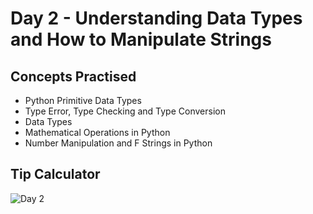 # Day 2 - Understanding Data Types and How to Manipulate Strings
## Concepts Practised
- Python Primitive Data Types
- Type Error, Type Checking and Type Conversion
- Data Types
- Mathematical Operations in Python
- Number Manipulation and F Strings in Python
## Tip Calculator
![Day 2](https://github.com/user-attachments/assets/0692c66b-bedb-4221-b980-93a0cc12aafd)



